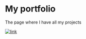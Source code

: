 # My portfolio

The page where I have all my projects

[![link](https://img.shields.io/badge/portfolio-blue)](https://nolanashcraft.netlify.app/)